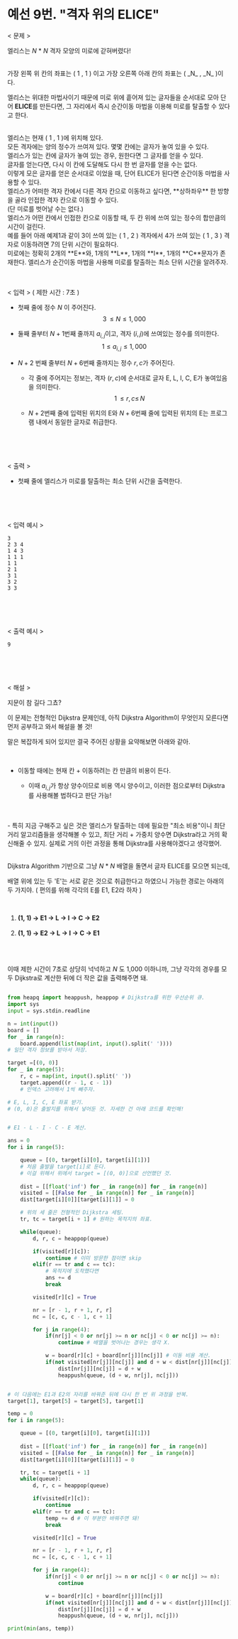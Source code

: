 # 예선 9번. "격자 위의 ELICE" 

< 문제 >

엘리스는 _N_ * _N_ 격자 모양의 미로에 갇혀버렸다! 

<br/>  
가장 왼쪽 위 칸의 좌표는 ( 1 , 1 ) 이고 가장 오른쪽 아래 칸의 좌표는 ( _N_ , _N_ )이다. 

<br/>

엘리스는 위대한 마법사이기 때문에 미로 위에 흩어져 있는 글자들을 순서대로 모아 단어 **ELICE**를 만든다면, 그 자리에서 즉시 순간이동 마법을 이용해 미로를 탈출할 수 있다고 한다. 

<br/>
엘리스는 현재 ( 1 , 1 )에 위치해 있다. 

<br/>
모든 격자에는 양의 정수가 쓰여져 있다. 몇몇 칸에는 글자가 놓여 있을 수 있다. 

<br/>
엘리스가 있는 칸에 글자가 놓여 있는 경우, 원한다면 그 글자를 얻을 수 있다. 

<br/>
글자를 얻는다면, 다시 이 칸에 도달해도 다시 한 번 글자를 얻을 수는 없다. 

<br/>
이렇게 모은 글자를 얻은 순서대로 이었을 때, 단어 ELICE가 된다면 순간이동 마법을 사용할 수 있다. 

<br/>
엘리스가 어떠한 격자 칸에서 다른 격자 칸으로 이동하고 싶다면, **상하좌우** 한 방향을 골라 인접한 격자 칸으로 이동할 수 있다. 

<br/>
(단 미로를 벗어날 수는 없다.) 

<br/>
엘리스가 어떤 칸에서 인접한 칸으로 이동할 때, 두 칸 위에 쓰여 있는 정수의 합만큼의 시간이 걸린다. 

<br/>
예를 들어 아래 예제1과 같이 3이 쓰여 있는 ( 1 , 2 ) 격자에서 4가 쓰여 있는 ( 1 , 3 ) 격자로 이동하려면 7의 단위 시간이 필요하다. 

<br/>
미로에는 정확히 2개의 **E**와, 1개의 **L**, 1개의 **I**, 1개의 **C**문자가 존재한다. 엘리스가 순간이동 마법을 사용해 미로를 탈출하는 최소 단위 시간을 알려주자. 

<br/> 
<br/> 
<br/> 

< 입력 >  (  제한 시간 : 7초  )

 - 첫째 줄에 정수 _N_ 이 주어진다. 
   $$ 3 \, \le N \le 1,000 $$ 

 - 둘째 줄부터 $N + 1$번째 줄까지 $a_{i, j}$이고, 격자 $(i , j)$에 쓰여있는 정수를 의미한다. 
   $$ 1 \le a_{i,j} \le 1,000$$ 

 - $N + 2$ 번째 줄부터 $N+6$번째 줄까지는 정수 $r, c$가 주어진다.

   - 각 줄에 주어지는 정보는, 격자 $(r, c)$에 순서대로 글자 E, L, I, C, E가 놓여있음을 의미한다. 
    $$1 \, \le r, c \le  \, N $$ 

    - $N + 2$번째 줄에 입력된 위치의 E와 $N + 6$번째 줄에 입력된 위치의 E는 프로그램 내에서 동일한 글자로 취급한다. 

<br/>
<br/>
<br/> 

< 출력 > 

 - 첫째 줄에 엘리스가 미로를 탈출하는 최소 단위 시간을 출력한다. 

<br/>
<br/>
<br/> 

< 입력 예시 >

    3
    2 3 4
    1 4 3
    1 1 1
    1 1
    2 1
    3 1
    3 2
    3 3

<br/> 
<br/>
<br/> 

< 출력 예시 >  

    9

<br/> 
<br/> 
<br/> 

< 해설 >

지문이 참 길다 그쵸? 

이 문제는 전형적인 Dijkstra 문제인데, 아직 Dijkstra Algorithm이 무엇인지 모른다면 먼저 공부하고 와서 해설을 볼 것! 

말은 복잡하게 되어 있지만 결국 주어진 상황을 요약해보면 아래와 같아. 

<br/>

 - 이동할 때에는 현재 칸 + 이동하려는 칸 만큼의 비용이 든다.  
    
    - 이때 $a_{i,j}$가 항상 양수이므로 비용 역시 양수이고, 이러한 점으로부터 Dijkstra를 사용해볼 법하다고 판단 가능! 
  <br/>
  <br/> 
  - 특히 지금 구해주고 싶은 것은 엘리스가 탈출하는 데에 필요한 "최소 비용"이니 최단 거리 알고리즘들을 생각해볼 수 있고, 최단 거리 + 가중치 양수면 Dijkstra라고 거의 확신해줄 수 있지. 실제로 거의 이런 과정을 통해 Dijkstra를 사용해야겠다고 생각했어.    


<br/>
<br/> 

 Dijkstra Algorithm 기반으로 그냥 _N_ * _N_ 배열을 돌면서 글자 ELICE를 모으면 되는데, 

 배열 위에 있는 두 'E'는 서로 같은 것으로 취급한다고 하였으니 가능한 경로는 아래의 두 가지야. ( 편의를 위해 각각의 E를 E1, E2라 하자 )

<br/> 


 1.  **(1, 1) $\rightarrow$ E1 $\rightarrow$ L $\rightarrow$ I $\rightarrow$ C $\rightarrow$ E2** <br/><br/>
 2.  **(1, 1) $\rightarrow$ E2 $\rightarrow$ L $\rightarrow$ I $\rightarrow$ C $\rightarrow$ E1** 

<br/>
<br/> 

이때 제한 시간이 7초로 상당히 넉넉하고 _N_ 도 1,000 이하니까, 그냥 각각의 경우를 모두 Dijkstra로 계산한 뒤에 더 작은 값을 출력해주면 돼. 

```python

from heapq import heappush, heappop # Dijkstra를 위한 우선순위 큐. 
import sys 
input = sys.stdin.readline 

n = int(input()) 
board = [] 
for _ in range(n): 
    board.append(list(map(int, input().split(' ')))) 
# 일단 격자 정보를 받아서 저장. 

target =[(0, 0)] 
for _ in range(5): 
    r, c = map(int, input().split(' ')) 
    target.append((r - 1, c - 1))
    # 인덱스 고려해서 1씩 빼주자.  

# E, L, I, C, E 좌표 받기. 
# (0, 0)은 출발지를 위해서 넣어둔 것. 자세한 건 아래 코드를 확인해! 


# E1 - L - I - C - E 계산. 

ans = 0 
for i in range(5): 

    queue = [(0, target[i][0], target[i][1])] 
    # 처음 출발을 target[i]로 둔다. 
    # 이걸 위해서 위에서 target = [(0, 0)]으로 선언했던 것. 
    
    dist = [[float('inf') for _ in range(n)] for _ in range(n)] 
    visited = [[False for _ in range(n)] for _ in range(n)] 
    dist[target[i][0]][target[i][1]] = 0 

    # 위의 세 줄은 전형적인 Dijkstra 세팅. 
    tr, tc = target[i + 1] # 원하는 목적지의 좌표. 

    while(queue): 
        d, r, c = heappop(queue) 

        if(visited[r][c]): 
            continue # 이미 방문한 점이면 skip
        elif(r == tr and c == tc): 
            # 목적지에 도착했다면 
            ans += d  
            break 

        visited[r][c] = True 

        nr = [r - 1, r + 1, r, r]
        nc = [c, c, c - 1, c + 1] 

        for j in range(4): 
            if(nr[j] < 0 or nr[j] >= n or nc[j] < 0 or nc[j] >= n):
                continue # 배열을 벗어나는 경우는 생각 X. 

            w = board[r][c] + board[nr[j]][nc[j]] # 이동 비용 계산. 
            if(not visited[nr[j]][nc[j]] and d + w < dist[nr[j]][nc[j]]):
                dist[nr[j]][nc[j]] = d + w 
                heappush(queue, (d + w, nr[j], nc[j]))  


# 이 다음에는 E1과 E2의 자리를 바꿔준 뒤에 다시 한 번 위 과정을 반복. 
target[1], target[5] = target[5], target[1]

temp = 0
for i in range(5): 

    queue = [(0, target[i][0], target[i][1])]
    
    dist = [[float('inf') for _ in range(n)] for _ in range(n)] 
    visited = [[False for _ in range(n)] for _ in range(n)] 
    dist[target[i][0]][target[i][1]] = 0 

    tr, tc = target[i + 1] 
    while(queue): 
        d, r, c = heappop(queue) 

        if(visited[r][c]): 
            continue
        elif(r == tr and c == tc):
            temp += d # 이 부분만 바꿔주면 돼!  
            break 

        visited[r][c] = True 

        nr = [r - 1, r + 1, r, r]
        nc = [c, c, c - 1, c + 1] 

        for j in range(4): 
            if(nr[j] < 0 or nr[j] >= n or nc[j] < 0 or nc[j] >= n):
                continue 

            w = board[r][c] + board[nr[j]][nc[j]]
            if(not visited[nr[j]][nc[j]] and d + w < dist[nr[j]][nc[j]]):
                dist[nr[j]][nc[j]] = d + w 
                heappush(queue, (d + w, nr[j], nc[j]))

print(min(ans, temp)) 

```